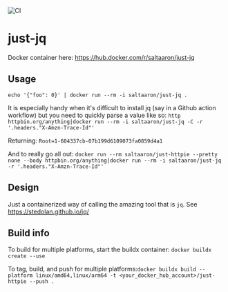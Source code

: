 ![CI](https://github.com/aaronhmiller/just-jq/workflows/CI/badge.svg)

# just-jq

Docker container here: https://hub.docker.com/r/saltaaron/just-jq

## Usage
`echo '{"foo": 0}' | docker run --rm -i saltaaron/just-jq .`

It is especially handy when it's difficult to install jq (say in a Github action workflow) but you need to quickly parse a value like so: `http httpbin.org/anything|docker run --rm -i saltaaron/just-jq -C -r '.headers."X-Amzn-Trace-Id"'`

Returning: `Root=1-604337cb-07b199d6109073fa0859d4a1`

And to really go all out: `docker run --rm saltaaron/just-httpie --pretty none --body httpbin.org/anything|docker run --rm -i saltaaron/just-jq -r '.headers."X-Amzn-Trace-Id"'`

## Design
Just a containerized way of calling the amazing tool that is `jq`. See https://stedolan.github.io/jq/

## Build info

To build for multiple platforms, start the buildx container: `docker buildx create --use`

To tag, build, and push for multiple platforms:`docker buildx build --platform linux/amd64,linux/arm64 -t <your_docker_hub_account>/just-httpie --push .`
